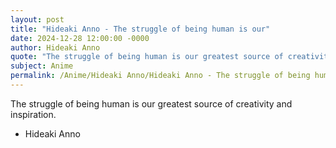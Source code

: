 ```yaml
---
layout: post
title: "Hideaki Anno - The struggle of being human is our"
date: 2024-12-28 12:00:00 -0000
author: Hideaki Anno
quote: "The struggle of being human is our greatest source of creativity and inspiration."
subject: Anime
permalink: /Anime/Hideaki Anno/Hideaki Anno - The struggle of being human is our
---
```


The struggle of being human is our greatest source of creativity and inspiration.

- Hideaki Anno
